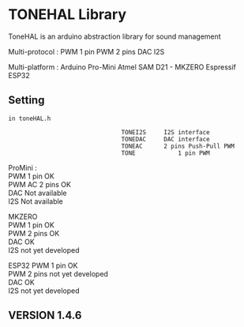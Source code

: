# TONEHAL Library

ToneHAL is an arduino abstraction library for sound management 

Multi-protocol :
									PWM		1 pin
									PWM		2 pins
									DAC
									I2S
									
Multi-platform :
									Arduino Pro-Mini
									Atmel SAM D21 - MKZERO 
									Espressif ESP32
									
## Setting

	in toneHAL.h

									TONEI2S		I2S interface
									TONEDAC		DAC interface
									TONEAC		2 pins Push-Pull PWM
									TONE 			1 pin PWM
									
  ProMini :                                                                      
                PWM 1 pin                         OK                             
                PWM AC 2 pins                     OK                             
                DAC                               Not available                  
                I2S                               Not available                  
                                                                                 
  MKZERO                                                                         
                PWM 1 pin                         OK                             
                PWM 2 pins                        OK                             
                DAC                               OK                             
                I2S                               not yet developed              
                                                                                 
 ESP32          PWM 1 pin                         OK                             
                PWM 2 pins                        not yet developed              
                DAC                               OK                 
                I2S                               not yet developed              
								
##	VERSION 1.4.6
								